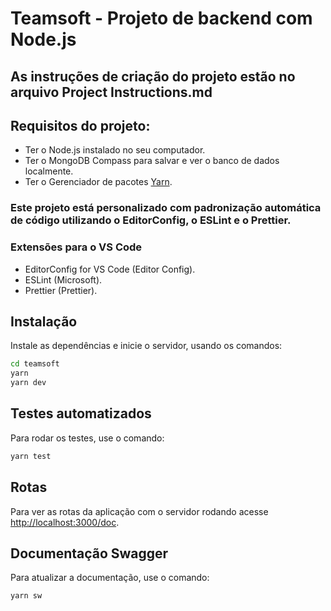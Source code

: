 # Teamsoft - Projeto de backend com Node.js

## As instruções de criação do projeto estão no arquivo Project Instructions.md

## Requisitos do projeto:

- Ter o Node.js instalado no seu computador.
- Ter o MongoDB Compass para salvar e ver o banco de dados localmente.
- Ter o Gerenciador de pacotes [Yarn](https://yarnpkg.com/).

### Este projeto está personalizado com padronização automática de código utilizando o EditorConfig, o ESLint e o Prettier.

### Extensões para o VS Code

- EditorConfig for VS Code (Editor Config).
- ESLint (Microsoft).
- Prettier (Prettier).

## Instalação

Instale as dependências e inicie o servidor, usando os comandos:

```sh
cd teamsoft
yarn
yarn dev
```

## Testes automatizados

Para rodar os testes, use o comando:

```sh
yarn test
```

## Rotas

Para ver as rotas da aplicação com o servidor rodando acesse [http://localhost:3000/doc](http://localhost:3000/doc).

## Documentação Swagger

Para atualizar a documentação, use o comando:

```sh
yarn sw
```

